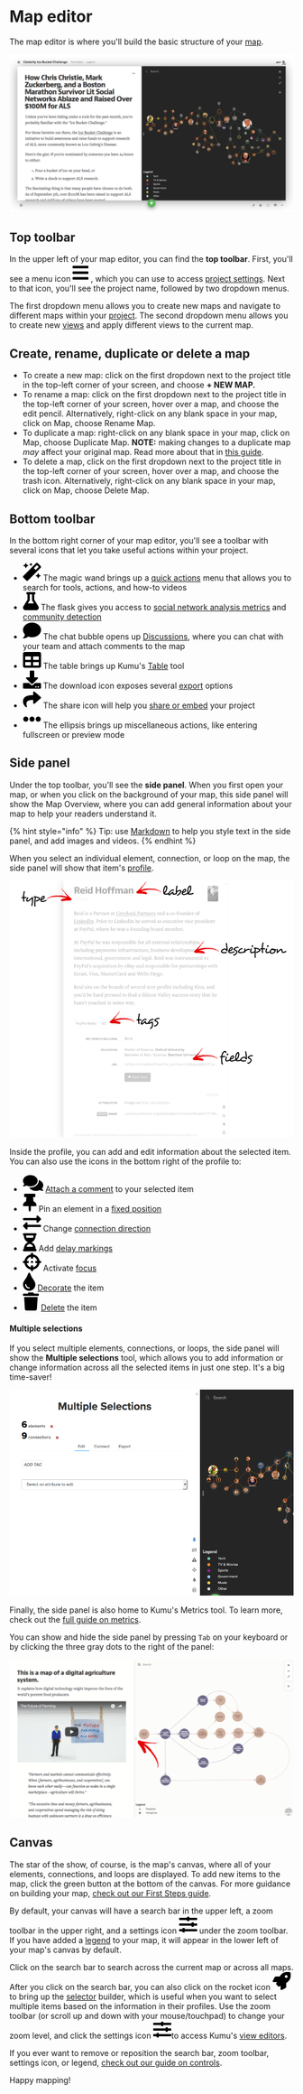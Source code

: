 # Map editor

The map editor is where you'll build the basic structure of your [map](kumus-architecture.md#maps).

![map editor](../images/map-editor.png)

## Top toolbar

In the upper left of your map editor, you can find the **top toolbar**. First, you'll see a menu icon ![](../icons/bars.svg) , which you can use to access [project settings](settings.md#project-settings). Next to that icon, you'll see the project name, followed by two dropdown menus.

The first dropdown menu allows you to create new maps and navigate to different maps within your [project](kumus-architecture.md#projects). The second dropdown menu allows you to create new [views](kumus-architecture.md#views) and apply different views to the current map.

## Create, rename, duplicate or delete a map

* To create a new map: click on the first dropdown next to the project title in the top-left corner of your screen, and choose **+ NEW MAP.**&#x20;
* To rename a map: click on the first dropdown next to the project title in the top-left corner of your screen, hover over a map, and choose the edit pencil. Alternatively, right-click on any blank space in your map, click on Map, choose Rename Map.&#x20;
* To duplicate a map: right-click on any blank space in your map, click on Map, choose Duplicate Map. **NOTE:** making changes to a duplicate map _may_ affect your original map. Read more about that in [this guide](kumus-architecture.md#projects).&#x20;
* To delete a map, click on the first dropdown next to the project title in the top-left corner of your screen, hover over a map, and choose the trash icon. Alternatively, right-click on any blank space in your map, click on Map, choose Delete Map.&#x20;

## Bottom toolbar

In the bottom right corner of your map editor, you'll see a toolbar with several icons that let you take useful actions within your project.

* ![](../icons/magic.svg) The magic wand brings up a [quick actions](../guides/quick-actions.md) menu that allows you to search for tools, actions, and how-to videos
* ![](../icons/flask.svg) The flask gives you access to [social network analysis metrics](../guides/metrics.md) and [community detection](../guides/metrics.md#community-detection)
* ![](../icons/comment.svg) The chat bubble opens up [Discussions](broken-reference), where you can chat with your team and attach comments to the map
* ![](../icons/table.svg) The table brings up Kumu's [Table](../guides/table.md) tool
* ![](../icons/download.svg) The download icon exposes several [export](../guides/export.md) options
* ![](../icons/share.svg) The share icon will help you [share or embed](../guides/share-and-embed.md) your project
* ![](../icons/ellipsis-h.svg) The ellipsis brings up miscellaneous actions, like entering fullscreen or preview mode

## Side panel

Under the top toolbar, you'll see the **side panel**. When you first open your map, or when you click on the background of your map, this side panel will show the Map Overview, where you can add general information about your map to help your readers understand it.

{% hint style="info" %}
Tip: use [Markdown](../guides/markdown.md) to help you style text in the side panel, and add images and videos.
{% endhint %}

When you select an individual element, connection, or loop on the map, the side panel will show that item's [profile](../guides/profiles.md).

![profile](../images/introduction-profile.png)

Inside the profile, you can add and edit information about the selected item. You can also use the icons in the bottom right of the profile to:

* ![](../icons/comments.svg) [Attach a comment](broken-reference) to your selected item
* ![](../icons/thumbtack.svg) Pin an element in a [fixed position](../guides/layouts/fixed.md)
* ![](../icons/exchange-alt.svg) Change [connection direction](../faq/how-do-I-add-arrows-to-my-connections.md)
* ![](../icons/hourglass-half.svg) Add [delay markings](../guides/system-mapping.md#add-delay-markings)
* ![](../icons/crosshairs.svg) Activate [focus](../guides/focus.md)
* ![](../icons/tint.svg) [Decorate](../guides/decorate.md) the item
* ![](../icons/trash.svg) [Delete](../faq/how-do-i-delete-data-from-my-project.md) the item

#### Multiple selections

If you select multiple elements, connections, or loops, the side panel will show the **Multiple selections** tool, which allows you to add information or change information across all the selected items in just one step. It's a big time-saver!

![multiple selections](../images/multiple-selections.png)

Finally, the side panel is also home to Kumu's Metrics tool. To learn more, check out the [full guide on metrics](../guides/metrics.md).

You can show and hide the side panel by pressing `Tab` on your keyboard or by clicking the three gray dots to the right of the panel:

![close side panel](../images/close-side-panel.png)

## Canvas

The star of the show, of course, is the map's canvas, where all of your elements, connections, and loops are displayed. To add new items to the map, click the green button at the bottom of the canvas. For more guidance on building your map, [check out our First Steps guide](../getting-started/first-steps.md#build-your-first-map).

By default, your canvas will have a search bar in the upper left, a zoom toolbar in the upper right, and a settings icon ![](../icons/sliders-h.svg) under the zoom toolbar. If you have added a [legend](../guides/legends.md) to your map, it will appear in the lower left of your map's canvas by default.

Click on the search bar to search across the current map or across all maps. After you click on the search bar, you can also click on the rocket icon ![](../icons/rocket.svg) to bring up the [selector](../guides/selectors.md) builder, which is useful when you want to select multiple items based on the information in their profiles. Use the zoom toolbar (or scroll up and down with your mouse/touchpad) to change your zoom level, and click the settings icon ![](../icons/sliders-h.svg)to access Kumu's [view editors](view-editors.md).

If you ever want to remove or reposition the search bar, zoom toolbar, settings icon, or legend, [check out our guide on controls](../guides/controls.md).

Happy mapping!
